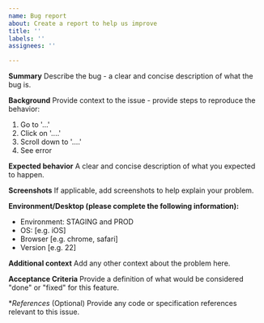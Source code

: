 ```yaml
---
name: Bug report
about: Create a report to help us improve
title: ''
labels: ''
assignees: ''

---
```


**Summary**
Describe the bug - a clear and concise description of what the bug is.

**Background**
Provide context to the issue - provide steps to reproduce the behavior:
1. Go to '...'
2. Click on '....'
3. Scroll down to '....'
4. See error

**Expected behavior**
A clear and concise description of what you expected to happen.

**Screenshots**
If applicable, add screenshots to help explain your problem.

**Environment/Desktop (please complete the following information):**
 - Environment: STAGING and PROD 
 - OS: [e.g. iOS]
 - Browser [e.g. chrome, safari]
 - Version [e.g. 22]

**Additional context**
Add any other context about the problem here.

**Acceptance Criteria**
Provide a definition of what would be considered "done" or "fixed" for this feature.

**References*
(Optional) Provide any code or specification references relevant to this issue.
